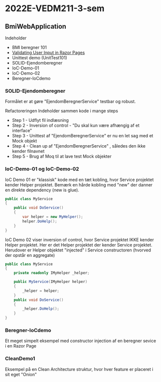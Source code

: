 # 2022E-VEDM211-3-sem
## BmiWebApplication
Indeholder
- BMI beregner 101
- [Validating User Input in Razor Pages](https://www.learnrazorpages.com/razor-pages/validation)
- Unittest demo (UnitTest101)
- SOLID-Ejendomberegner
- IoC-Demo-01
- IoC-Demo-02
- Beregner-IoCdemo



### SOLID-Ejendomberegner

Formålet er at gøre "EjendomBeregnerService" testbar og robust.

Refactoreringen Indeholder sammen kode i mange steps

- Step 1 - Udflyt fil indlæsning
- Step 2 - Inversion of control - "Du skal kun være afhængig af et interface"
- Step 3 - Unittest af "EjendomBeregnerService" er nu en let sag med et Mock objekt
- Step 4 - Clean up af "EjendomBeregnerService" , således den ikke kender filnavnet
- Step 5 - Brug af Moq til at lave test Mock objekter



### IoC-Demo-01 og IoC-Demo-02
IoC Demo 01 er "klassisk" kode med en tæt kobling, hvor Service projektet kender Helper projektet. Bemærk en hårde kobling med "new" der danner en direkte dependency (new is glue).

```c#
public class MyService
{
    public void DoService()
    {
        var helper = new MyHelper();
        helper.DoHelp();
    }
}
```



IoC Demo 02 viser inversion of control, hvor Service projektet IKKE kender Helper projektet. Her er det Helper projektet der kender Service projektet. Herudover er Helper objektet "injected" i Service constructoren (hvorved der opstår en aggregate)

```c#
public class MyService
{
    private readonly IMyHelper _helper;

    public MyService(IMyHelper helper)
    {
        _helper = helper;
    }
    public void DoService()
    {
        _helper.DoHelp();
    }
}
```


### Beregner-IoCdemo
Et meget simpelt eksempel med constructor injection af en beregner sevice i en Razor Page


### CleanDemo1
Eksempel på en Clean Architecture struktur, hvor hver feature er placeret i sit eget "Onion"